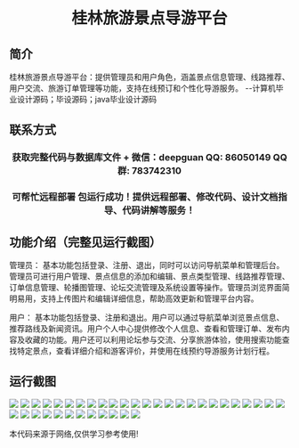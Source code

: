 <p><h1 align="center">桂林旅游景点导游平台</h1></p>

## 简介
桂林旅游景点导游平台：提供管理员和用户角色，涵盖景点信息管理、线路推荐、用户交流、旅游订单管理等功能，支持在线预订和个性化导游服务。    --计算机毕业设计源码；毕设源码；java毕业设计源码


## 联系方式
<p><h3 align="center">获取完整代码与数据库文件 + 微信：deepguan QQ: 86050149 QQ群: 783742310</h3></p>
<p><h3 align="center">可帮忙远程部署 包运行成功！提供远程部署、修改代码、设计文档指导、代码讲解等服务！</h3></p>

## 功能介绍（完整见运行截图）
管理员： 基本功能包括登录、注册、退出，同时可以访问导航菜单和管理后台。管理员可进行用户管理、景点信息的添加和编辑、景点类型管理、线路推荐管理、订单信息管理、轮播图管理、论坛交流管理及系统设置等操作。管理员浏览界面简明易用，支持上传图片和编辑详细信息，帮助高效更新和管理平台内容。

用户： 基本功能包括登录、注册和退出。用户可以通过导航菜单浏览景点信息、推荐路线及新闻资讯。用户个人中心提供修改个人信息、查看和管理订单、发布内容及收藏的功能。用户还可以利用论坛参与交流、分享旅游体验，使用搜索功能查找特定景点，查看详细介绍和游客评价，并使用在线预约导游服务计划行程。


## 运行截图
![](https://bs-1329754181.cos.ap-shanghai.myqcloud.com/spring/GuilinTouristAttractionGuidePlatform/img/001.jpg)
![](https://bs-1329754181.cos.ap-shanghai.myqcloud.com/spring/GuilinTouristAttractionGuidePlatform/img/002.jpg)
![](https://bs-1329754181.cos.ap-shanghai.myqcloud.com/spring/GuilinTouristAttractionGuidePlatform/img/003.jpg)
![](https://bs-1329754181.cos.ap-shanghai.myqcloud.com/spring/GuilinTouristAttractionGuidePlatform/img/004.jpg)
![](https://bs-1329754181.cos.ap-shanghai.myqcloud.com/spring/GuilinTouristAttractionGuidePlatform/img/005.jpg)
![](https://bs-1329754181.cos.ap-shanghai.myqcloud.com/spring/GuilinTouristAttractionGuidePlatform/img/006.jpg)
![](https://bs-1329754181.cos.ap-shanghai.myqcloud.com/spring/GuilinTouristAttractionGuidePlatform/img/007.jpg)
![](https://bs-1329754181.cos.ap-shanghai.myqcloud.com/spring/GuilinTouristAttractionGuidePlatform/img/008.jpg)
![](https://bs-1329754181.cos.ap-shanghai.myqcloud.com/spring/GuilinTouristAttractionGuidePlatform/img/009.jpg)
![](https://bs-1329754181.cos.ap-shanghai.myqcloud.com/spring/GuilinTouristAttractionGuidePlatform/img/010.jpg)
![](https://bs-1329754181.cos.ap-shanghai.myqcloud.com/spring/GuilinTouristAttractionGuidePlatform/img/011.jpg)
![](https://bs-1329754181.cos.ap-shanghai.myqcloud.com/spring/GuilinTouristAttractionGuidePlatform/img/012.jpg)
![](https://bs-1329754181.cos.ap-shanghai.myqcloud.com/spring/GuilinTouristAttractionGuidePlatform/img/013.jpg)
![](https://bs-1329754181.cos.ap-shanghai.myqcloud.com/spring/GuilinTouristAttractionGuidePlatform/img/014.jpg)
![](https://bs-1329754181.cos.ap-shanghai.myqcloud.com/spring/GuilinTouristAttractionGuidePlatform/img/015.jpg)
![](https://bs-1329754181.cos.ap-shanghai.myqcloud.com/spring/GuilinTouristAttractionGuidePlatform/img/016.jpg)
![](https://bs-1329754181.cos.ap-shanghai.myqcloud.com/spring/GuilinTouristAttractionGuidePlatform/img/017.jpg)
![](https://bs-1329754181.cos.ap-shanghai.myqcloud.com/spring/GuilinTouristAttractionGuidePlatform/img/018.jpg)
![](https://bs-1329754181.cos.ap-shanghai.myqcloud.com/spring/GuilinTouristAttractionGuidePlatform/img/019.jpg)
![](https://bs-1329754181.cos.ap-shanghai.myqcloud.com/spring/GuilinTouristAttractionGuidePlatform/img/020.jpg)
![](https://bs-1329754181.cos.ap-shanghai.myqcloud.com/spring/GuilinTouristAttractionGuidePlatform/img/021.jpg)
![](https://bs-1329754181.cos.ap-shanghai.myqcloud.com/spring/GuilinTouristAttractionGuidePlatform/img/022.jpg)
![](https://bs-1329754181.cos.ap-shanghai.myqcloud.com/spring/GuilinTouristAttractionGuidePlatform/img/023.jpg)
![](https://bs-1329754181.cos.ap-shanghai.myqcloud.com/spring/GuilinTouristAttractionGuidePlatform/img/024.jpg)
![](https://bs-1329754181.cos.ap-shanghai.myqcloud.com/spring/GuilinTouristAttractionGuidePlatform/img/025.jpg)
![](https://bs-1329754181.cos.ap-shanghai.myqcloud.com/spring/GuilinTouristAttractionGuidePlatform/img/026.jpg)
![](https://bs-1329754181.cos.ap-shanghai.myqcloud.com/spring/GuilinTouristAttractionGuidePlatform/img/027.jpg)
![](https://bs-1329754181.cos.ap-shanghai.myqcloud.com/spring/GuilinTouristAttractionGuidePlatform/img/028.jpg)
![](https://bs-1329754181.cos.ap-shanghai.myqcloud.com/spring/GuilinTouristAttractionGuidePlatform/img/029.jpg)
![](https://bs-1329754181.cos.ap-shanghai.myqcloud.com/spring/GuilinTouristAttractionGuidePlatform/img/030.jpg)
![](https://bs-1329754181.cos.ap-shanghai.myqcloud.com/spring/GuilinTouristAttractionGuidePlatform/img/031.jpg)
![](https://bs-1329754181.cos.ap-shanghai.myqcloud.com/spring/GuilinTouristAttractionGuidePlatform/img/032.jpg)
![](https://bs-1329754181.cos.ap-shanghai.myqcloud.com/spring/GuilinTouristAttractionGuidePlatform/img/033.jpg)
![](https://bs-1329754181.cos.ap-shanghai.myqcloud.com/spring/GuilinTouristAttractionGuidePlatform/img/034.jpg)
![](https://bs-1329754181.cos.ap-shanghai.myqcloud.com/spring/GuilinTouristAttractionGuidePlatform/img/035.jpg)
![](https://bs-1329754181.cos.ap-shanghai.myqcloud.com/spring/GuilinTouristAttractionGuidePlatform/img/036.jpg)
![](https://bs-1329754181.cos.ap-shanghai.myqcloud.com/spring/GuilinTouristAttractionGuidePlatform/img/037.jpg)

<p>本代码来源于网络,仅供学习参考使用!</p>
